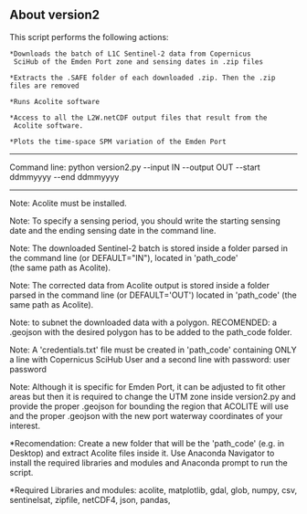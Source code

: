## About version2
This script performs the following actions:

	*Downloads the batch of L1C Sentinel-2 data from Copernicus 
	 SciHub of the Emden Port zone and sensing dates in .zip files

	*Extracts the .SAFE folder of each downloaded .zip. Then the .zip files are removed
	
	*Runs Acolite software

	*Access to all the L2W.netCDF output files that result from the
	 Acolite software.

	*Plots the time-space SPM variation of the Emden Port
______________________________________________________________

Command line: python version2.py --input IN --output OUT --start ddmmyyyy --end ddmmyyyy
______________________________________________________________

Note: Acolite must be installed.

Note: To specify a sensing period, you should write the starting sensing date and
	the ending sensing date in the command line.

Note: The downloaded Sentinel-2 batch is stored inside a folder parsed 
	in the command line (or DEFAULT="IN"), located  in 'path_code'  
	(the same path as Acolite).

Note: The corrected data from Acolite output is stored inside a folder 
	parsed in the command line (or DEFAULT='OUT') located in 
	'path_code' (the same path as Acolite).

Note: to subnet the downloaded data with a polygon. 
	RECOMENDED: a .geojson with the desired polygon has to be added to the 
	path_code folder.

Note: A 'credentials.txt' file must be created in 'path_code' containing 
	ONLY a line with Copernicus SciHub User and a second line with
	password:
		user
		password

Note: Although it is specific for Emden Port, it can be adjusted to fit other areas
	but then it is required to change the UTM zone inside version2.py and provide
	the proper .geojson for bounding the region that ACOLITE will use and the 
	proper .geojson with the new port waterway coordinates of your interest.

*Recomendation: Create a new folder that will be the 'path_code' (e.g. in Desktop) 
		    and extract Acolite files inside it. Use Anaconda Navigator to
		    install the required libraries and modules and Anaconda prompt
		    to run the script.
		 
*Required Libraries and modules:
	acolite, 
	matplotlib,	
	gdal,
	glob,
	numpy,
	csv,	
	sentinelsat,
	zipfile,
	netCDF4,
	json,
	pandas,


